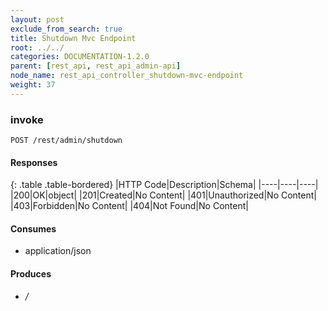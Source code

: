 ```yaml
---
layout: post
exclude_from_search: true
title: Shutdown Mvc Endpoint
root: ../../
categories: DOCUMENTATION-1.2.0
parent: [rest_api, rest_api_admin-api]
node_name: rest_api_controller_shutdown-mvc-endpoint
weight: 37
---
```


### invoke
```
POST /rest/admin/shutdown
```

#### Responses

{: .table .table-bordered}
|HTTP Code|Description|Schema|
|----|----|----|
|200|OK|object|
|201|Created|No Content|
|401|Unauthorized|No Content|
|403|Forbidden|No Content|
|404|Not Found|No Content|


#### Consumes

* application/json

#### Produces

* */*

